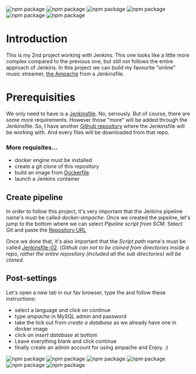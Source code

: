 ![npm package](https://img.shields.io/badge/jenkins-2.299-red.svg)
![npm package](https://img.shields.io/badge/docker-19.03.8-blue.svg)
![npm package](https://img.shields.io/badge/ampache-4.1.1-yellow.svg)
![npm package](https://img.shields.io/badge/github-1.8.3.1-orange.svg)
![npm package](https://img.shields.io/badge/apache-2.4.38-purple.svg)
![npm package](https://img.shields.io/badge/mariadb-10.3.29-yellow.svg)

<h1>Introduction</h1>

This is my 2nd project working with Jenkins. This one looks like a little more complex compared to the previous one, but still not follows the entire approach of Jenkins.
In this project we can build my favourite "online" music streamer, [the Ampache](https://ampache.org/) from a Jenkinsfile.

<h1>Prerequisities</h1>

We only need to have is a [Jenkinsfile](https://github.com/SandorJokai/Jenkins/tree/master/project-02/Jenkinsfile). No, seriously. But of course, there are some more requirements. However those "more" will be added through the Jenkinsfile.
So, I have another [Github repository](https://github.com/SandorJokai/docker/tree/master/ampache-streamer) where the Jenkinsfile will be working with.
And every files will be downloaded from that repo.

<h3>More requisites...</h3>

- docker engine must be installed
- create a git clone of this repository
- build an image from [Dockerfile](../Dockerfile)
- launch a Jenkins container

<h2>Create pipeline</h2>

In order to follow this project, it's very important that the Jenkins pipeline name's must be called *docker-ampache*. 
Once we created the pipeline, let's jump to the bottom where we can select *Pipeline script from SCM*. Select *Git* and paste the [Repository URL](https://github.com/SandorJokai/Jenkins/)

Once we done that, it's also important that the *Script path* name's must be called [Jenkinsfile-02](https://github.com/SandorJokai/Jenkins/blob/master/Jenkinsfile-02). (*Github can not to be cloned from directories inside a repo, rather the entire repository (included all the sub directories) will be cloned.*

<h2>Post-settings</h2>

Let's open a new tab in our fav browser, type the <HOST-IP> and follow these instructions:
  - select a language and click on continue
  - type *ampache* in MySQL admin and password
  - take the tick out from *create a database* as we already have one in docker image
  - click on *insert database* at bottom
  - Leave everything blank and click continue
  - finally create an admin account for using ampache and Enjoy. :)
  
![npm package](https://img.shields.io/badge/jenkins-2.299-red.svg)
![npm package](https://img.shields.io/badge/docker-19.03.8-blue.svg)
![npm package](https://img.shields.io/badge/ampache-4.1.1-yellow.svg)
![npm package](https://img.shields.io/badge/github-1.8.3.1-orange.svg)
![npm package](https://img.shields.io/badge/apache-2.4.38-purple.svg)
![npm package](https://img.shields.io/badge/mariadb-10.3.29-yellow.svg)
